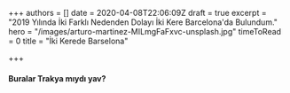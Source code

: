+++
authors = []
date = 2020-04-08T22:06:09Z
draft = true
excerpt = "2019 Yılında İki Farklı Nedenden Dolayı İki Kere Barcelona'da Bulundum."
hero = "/images/arturo-martinez-MILmgFaFxvc-unsplash.jpg"
timeToRead = 0
title = "İki Kerede Barselona"

+++
#### Buralar Trakya mıydı yav?